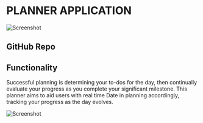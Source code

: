 # PLANNER APPLICATION
 ![Screenshot](assets/images/dayplanner1.png)




 ## GitHub Repo





## Functionality
Successful planning is determining your to-dos for the day, then 
continually evaluate your progress as you complete your significant
milestone. This planner aims to aid users with real time Date in planning
accordingly, tracking your progress as the day evolves.


 ![Screenshot](assets/images/dayplanner1.png)




 
 

 
 

 

 
